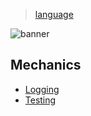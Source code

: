 > [language](../)

![banner](/go/photos/banner.png)

## Mechanics

* [Logging](logging)
* [Testing](testing)

